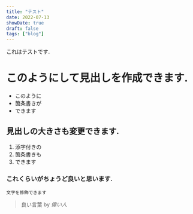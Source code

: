 ```yaml
---
title: "テスト"
date: 2022-07-13
showDate: true
draft: false
tags: ["blog"]
---
```


これはテストです.

# このようにして見出しを作成できます.

* このように
* 箇条書きが
* できます

## 見出しの大きさも変更できます.

1. 添字付きの
2. 箇条書きも
3. できます

### これくらいがちょうど良いと思います.

`文字を修飾できます`

> 良い言葉
> by _偉い人_
